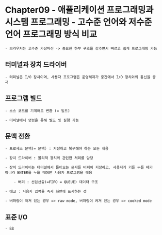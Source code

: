 # Chapter09 - 애플리케이션 프로그래밍과 시스템 프로그래밍 - 고수준 언어와 저수준 언어 프로그래밍 방식 비교

    - 브라우저는 고수준 가상머신 -> 중요한 하부 구조를 감추면서 빠르고 쉽게 프로그래밍 가능

## 터미널과 장치 드라이버

    - 터미널은 I/O 장치이며, 사용자 프로그램은 운영체제가 중간에서 I/O 장치와의 통신을 중재

## 프로그램 빌드

    - 소스 코드를 기계어로 변환 (= 빌드)

    - 터미널에서 명령을 통해 빌드 및 실행 가능

## 문맥 전환

    - 프로세스 문맥(= 문맥) : 저장하고 복구해야 하는 모든 내용

    - 장치 드라이버 : 물리적 장치와 관련한 처리를 담당

    - 장치 드라이버는 터미널에서 들어오는 문자를 버퍼에 저장하고, 사용자가 키를 누를 때가 아니라 ENTER를 누를 때에만 사용자 프로그램을 깨움

        - 버퍼 : 선입선출(=FIFO = QUEUE) 데이터 구조

    - 에코 : 사용자 입력을 즉시 화면에 표시하는 것

    - 버퍼링이 꺼져 있는 경우 => raw mode, 버퍼링이 켜져 있는 경우 => cooked mode

## 표준 I/O

    - ßß